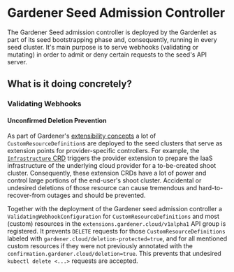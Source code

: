 # Gardener Seed Admission Controller

The Gardener Seed admission controller is deployed by the Gardenlet as part of its seed bootstrapping phase and, consequently, running in every seed cluster.
It's main purpose is to serve webhooks (validating or mutating) in order to admit or deny certain requests to the seed's API server.

## What is it doing concretely?

### Validating Webhooks

#### Unconfirmed Deletion Prevention
As part of Gardener's [extensibility concepts](../extensions/overview.md) a lot of `CustomResourceDefinition`s are deployed to the seed clusters that serve as extension points for provider-specific controllers.
For example, the [`Infrastructure` CRD](../extensions/infrastructure.md) triggers the provider extension to prepare the IaaS infrastructure of the underlying cloud provider for a to-be-created shoot cluster.
Consequently, these extension CRDs have a lot of power and control large portions of the end-user's shoot cluster.
Accidental or undesired deletions of those resource can cause tremendous and hard-to-recover-from outages and should be prevented.

Together with the deployment of the Gardener seed admission controller a `ValidatingWebhookConfiguration` for `CustomResourceDefinitions` and most (custom) resources in the `extensions.gardener.cloud/v1alpha1` API group is registered.
It prevents `DELETE` requests for those `CustomResourceDefinitions` labeled with `gardener.cloud/deletion-protected=true`, and for all mentioned custom resources if they were not previously annotated with the `confirmation.gardener.cloud/deletion=true`.
This prevents that undesired `kubectl delete <...>` requests are accepted.
